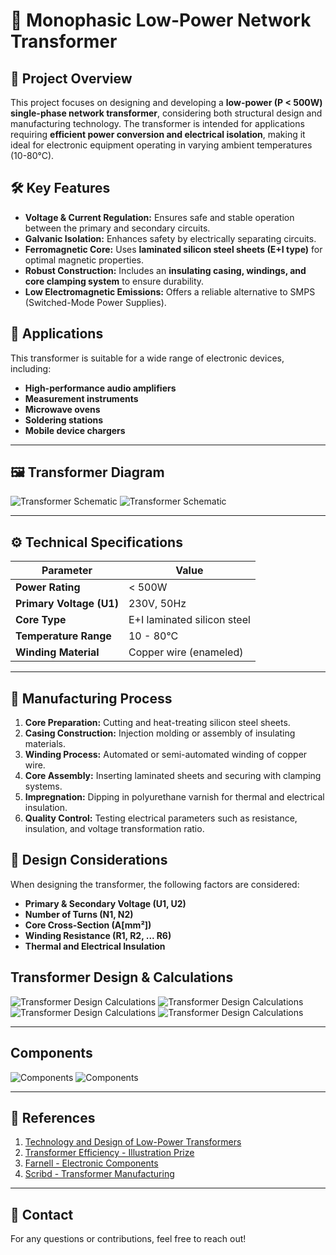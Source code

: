 # 📡 Monophasic Low-Power Network Transformer

## 📌 Project Overview
This project focuses on designing and developing a **low-power (P < 500W) single-phase network transformer**, considering both structural design and manufacturing technology. The transformer is intended for applications requiring **efficient power conversion and electrical isolation**, making it ideal for electronic equipment operating in varying ambient temperatures (10-80°C).

## 🛠 Key Features
- **Voltage & Current Regulation:** Ensures safe and stable operation between the primary and secondary circuits.
- **Galvanic Isolation:** Enhances safety by electrically separating circuits.
- **Ferromagnetic Core:** Uses **laminated silicon steel sheets (E+I type)** for optimal magnetic properties.
- **Robust Construction:** Includes an **insulating casing, windings, and core clamping system** to ensure durability.
- **Low Electromagnetic Emissions:** Offers a reliable alternative to SMPS (Switched-Mode Power Supplies).

## 🎯 Applications
This transformer is suitable for a wide range of electronic devices, including:
- **High-performance audio amplifiers**
- **Measurement instruments**
- **Microwave ovens**
- **Soldering stations**
- **Mobile device chargers**

---

## 🖼 Transformer Diagram

![Transformer Schematic](images/2509f1ba-adae-4f95-945f-fc2db45798b4.png)
![Transformer Schematic](images/93efd01a-bcfe-4927-aa6b-62450b451120.png)

---

## ⚙️ Technical Specifications
| Parameter | Value |
|-----------|-------|
| **Power Rating** | < 500W |
| **Primary Voltage (U1)** | 230V, 50Hz |
| **Core Type** | E+I laminated silicon steel |
| **Temperature Range** | 10 - 80°C |
| **Winding Material** | Copper wire (enameled) |

---

## 🔧 Manufacturing Process
1. **Core Preparation:** Cutting and heat-treating silicon steel sheets.
2. **Casing Construction:** Injection molding or assembly of insulating materials.
3. **Winding Process:** Automated or semi-automated winding of copper wire.
4. **Core Assembly:** Inserting laminated sheets and securing with clamping systems.
5. **Impregnation:** Dipping in polyurethane varnish for thermal and electrical insulation.
6. **Quality Control:** Testing electrical parameters such as resistance, insulation, and voltage transformation ratio.

## 📏 Design Considerations
When designing the transformer, the following factors are considered:
- **Primary & Secondary Voltage (U1, U2)**
- **Number of Turns (N1, N2)**
- **Core Cross-Section (A[mm²])**
- **Winding Resistance (R1, R2, ... R6)**
- **Thermal and Electrical Insulation**

## Transformer Design & Calculations

![Transformer Design Calculations](images/2509f1ba-adae-4f95-945f-fc2db45798b4.png)
![Transformer Design Calculations](images/a86b25df-d01a-4b63-a6d3-8e287d85b6e3.png)
![Transformer Design Calculations](images/c7314335-0557-486d-ae2a-cf4a26c7053c.png)
![Transformer Design Calculations](images/ef694ce2-ad15-4d7e-8cff-6c5abec1d4ab.png)

---

## Components

![Components](images/comp1.png)
![Components](images/comp2.png)

---

## 📘 References
1. [Technology and Design of Low-Power Transformers](https://curs.upb.ro/2023/pluginfile.php/211801/mod_folder/content/0/Tehnologia%20si%20proiectarea%20transformatorului.pdf)
2. [Transformer Efficiency - Illustration Prize](https://illustrationprize.com/ro/694-transformer-efficiency.html)
3. [Farnell - Electronic Components](https://ro.farnell.com/)
4. [Scribd - Transformer Manufacturing](https://www.scribd.com/doc/58454244/Proiectarea-Transformatorului-de-Mica-Putere)

---

## 📩 Contact
For any questions or contributions, feel free to reach out!

